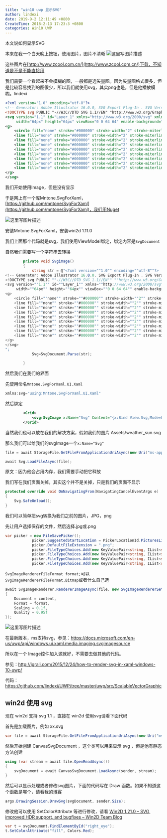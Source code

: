 ```yaml
---
title: "win10 uwp 显示SVG"
author: lindexi
date: 2019-9-2 12:11:49 +0800
CreateTime: 2018-2-13 17:23:3 +0800
categories: Win10 UWP
---
```


本文说如何显示SVG

<!--more-->





<div id="toc"></div>

本来在我一个白天晚上按钮，使用图片，图片不清晰
![这里写图片描述](http://img.blog.csdn.net/20160729180053912)

这些图片在[http://www.zcool.com.cn/](http://www.zcool.com.cn/)下载，不知道是不是不能直接用

我们需要一个看起来不会模糊的图，一般都是选矢量图。因为矢量图格式很多，但是比较容易找到的图很少，所以我们就使用svg，其实png也是，但是他播放模糊。lindexi

```xml
<?xml version="1.0" encoding="utf-8"?>
<!-- Generator: Adobe Illustrator 16.0.0, SVG Export Plug-In . SVG Version: 6.00 Build 0)  -->
<!DOCTYPE svg PUBLIC "-//W3C//DTD SVG 1.1//EN" "http://www.w3.org/Graphics/SVG/1.1/DTD/svg11.dtd">
<svg version="1.1" id="Layer_1" xmlns="http://www.w3.org/2000/svg" xmlns:xlink="http://www.w3.org/1999/xlink" x="0px" y="0px"
	 width="64px" height="64px" viewBox="0 0 64 64" enable-background="new 0 0 64 64" xml:space="preserve">
<g>
	<circle fill="none" stroke="#000000" stroke-width="2" stroke-miterlimit="10" cx="32" cy="32" r="16"/>
	<line fill="none" stroke="#000000" stroke-width="2" stroke-miterlimit="10" x1="32" y1="10" x2="32" y2="0"/>
	<line fill="none" stroke="#000000" stroke-width="2" stroke-miterlimit="10" x1="32" y1="64" x2="32" y2="54"/>
	<line fill="none" stroke="#000000" stroke-width="2" stroke-miterlimit="10" x1="54" y1="32" x2="64" y2="32"/>
	<line fill="none" stroke="#000000" stroke-width="2" stroke-miterlimit="10" x1="0" y1="32" x2="10" y2="32"/>
	<line fill="none" stroke="#000000" stroke-width="2" stroke-miterlimit="10" x1="48" y1="16" x2="53" y2="11"/>
	<line fill="none" stroke="#000000" stroke-width="2" stroke-miterlimit="10" x1="11" y1="53" x2="16" y2="48"/>
	<line fill="none" stroke="#000000" stroke-width="2" stroke-miterlimit="10" x1="48" y1="48" x2="53" y2="53"/>
	<line fill="none" stroke="#000000" stroke-width="2" stroke-miterlimit="10" x1="11" y1="11" x2="16" y2="16"/>
</g>
</svg>

```

我们开始使用Image，但是没有显示

于是网上有一个库Mntone.SvgForXaml，[https://github.com/mntone/SvgForXaml](https://github.com/mntone/SvgForXaml)，我们用Nuget

![这里写图片描述](http://img.blog.csdn.net/20160729185702468)

安装Mntone.SvgForXaml，安装win2d 1.11.0

我们上面那个代码就是svg，我们使用ViewModel绑定，绑定内容是`SvgDocument`

自然我们需要写一个字符串去转换

```csharp
        private void Svgimage()
        {
            string str = @"<?xml version=""1.0"" encoding=""utf-8""?>
<!-- Generator: Adobe Illustrator 16.0.0, SVG Export Plug-In . SVG Version: 6.00 Build 0)  -->
<!DOCTYPE svg PUBLIC ""-//W3C//DTD SVG 1.1//EN"" ""http://www.w3.org/Graphics/SVG/1.1/DTD/svg11.dtd"">
<svg version=""1.1"" id=""Layer_1"" xmlns=""http://www.w3.org/2000/svg"" xmlns:xlink=""http://www.w3.org/1999/xlink"" x=""0px"" y=""0px""
	 width=""64px"" height=""64px"" viewBox=""0 0 64 64"" enable-background=""new 0 0 64 64"" xml:space=""preserve"">
<g>
	<circle fill=""none"" stroke=""#000000"" stroke-width=""2"" stroke-miterlimit=""10"" cx=""32"" cy=""32"" r=""16""/>
	<line fill=""none"" stroke=""#000000"" stroke-width=""2"" stroke-miterlimit=""10"" x1=""32"" y1=""10"" x2=""32"" y2=""0""/>
	<line fill=""none"" stroke=""#000000"" stroke-width=""2"" stroke-miterlimit=""10"" x1=""32"" y1=""64"" x2=""32"" y2=""54""/>
	<line fill=""none"" stroke=""#000000"" stroke-width=""2"" stroke-miterlimit=""10"" x1=""54"" y1=""32"" x2=""64"" y2=""32""/>
	<line fill=""none"" stroke=""#000000"" stroke-width=""2"" stroke-miterlimit=""10"" x1=""0"" y1=""32"" x2=""10"" y2=""32""/>
	<line fill=""none"" stroke=""#000000"" stroke-width=""2"" stroke-miterlimit=""10"" x1=""48"" y1=""16"" x2=""53"" y2=""11""/>
	<line fill=""none"" stroke=""#000000"" stroke-width=""2"" stroke-miterlimit=""10"" x1=""11"" y1=""53"" x2=""16"" y2=""48""/>
	<line fill=""none"" stroke=""#000000"" stroke-width=""2"" stroke-miterlimit=""10"" x1=""48"" y1=""48"" x2=""53"" y2=""53""/>
	<line fill=""none"" stroke=""#000000"" stroke-width=""2"" stroke-miterlimit=""10"" x1=""11"" y1=""11"" x2=""16"" y2=""16""/>
</g>
</svg>
";
            Svg=SvgDocument.Parse(str);
          
        }
```

然后我们在我们的界面

先使用命名`Mntone.SvgForXaml.UI.Xaml`

```csharp
xmlns:svg="using:Mntone.SvgForXaml.UI.Xaml"
```

然后绑定

```xml
        <Grid>
            <svg:SvgImage x:Name="Svg" Content="{x:Bind View.Svg,Mode=OneWay}"></svg:SvgImage>
        </Grid>
```

当然我们也可以放在我们的解决方案，假如我们的图片 Assets/weather_sun.svg

那么我们可以给我们的svgImage一个`x:Name="Svg"`

```csharp
file = await StorageFile.GetFileFromApplicationUriAsync(new Uri("ms-appx:///Assets/weather_sun.svg"));

await Svg.LoadFileAsync(file);
```

原文：因为他会占用内存，我们需要手动把它释放

我们写在我们页面关掉，其实这个并不是关掉，只是我们的页面不显示

```csharp
protected override void OnNavigatingFrom(NavigatingCancelEventArgs e)  
{
    Svg.SafeUnload();
}
```



我们可以简单把svg转换为我们之前的图片，JPG，png

先让用户选择保存的文件，然后选择.jpg或.png

```csharp
var picker = new FileSavePicker();
			picker.SuggestedStartLocation = PickerLocationId.PicturesLibrary;
			picker.DefaultFileExtension = ".png";
			picker.FileTypeChoices.Add(new KeyValuePair<string, IList<string>>("Bitmap image", new[] { ".bmp" }.ToList()));
			picker.FileTypeChoices.Add(new KeyValuePair<string, IList<string>>("Png image", new[] { ".png" }.ToList()));
			picker.FileTypeChoices.Add(new KeyValuePair<string, IList<string>>("Jpeg image", new[] { ".jpg", ".jpe", ".jpeg" }.ToList()));
			picker.FileTypeChoices.Add(new KeyValuePair<string, IList<string>>("Gif image", new[] { ".gif" }.ToList()));

```

`SvgImageRendererFileFormat format;`可以`SvgImageRendererFileFormat.Bitmap`或者什么自己选

```csharp
await SvgImageRenderer.RendererImageAsync(file, new SvgImageRendererSettings()  
{
    Document = content,
    Format = format,
    Scaling = 0.1f,
    Quality = 0.95f
});
```

![这里写图片描述](http://img.blog.csdn.net/20160731160141698)

在最新版本，ms支持svg，参见：https://docs.microsoft.com/en-us/uwp/api/windows.ui.xaml.media.imaging.svgimagesource

所以在一个 Image控件加入源就好，不需要去做其他的代码。

参见：http://igrali.com/2015/12/24/how-to-render-svg-in-xaml-windows-10-uwp/

代码：https://github.com/lindexi/UWP/tree/master/uwp/src/ScalableVectorGraphic

## win2d 使用 svg

现在 win2d 支持 svg 1.1 ，直接在 win2d 使用svg请看下面代码

首先是加载图片，例如 xx.svg


```csharp
var file = await StorageFile.GetFileFromApplicationUriAsync(new Uri("ms-appx:///Assets/xx.svg"));
```

然后开始创建 CanvasSvgDocument ，这个类可以用来显示 svg ，但是他有静态方法创建

```csharp
using (var stream = await file.OpenReadAsync())
{
    svgDocument = await CanvasSvgDocument.LoadAsync(sender, stream);
}
```

然后可以显示处理或者修改svg图片，下面的代码写在 Draw 函数。如果不知道这个函数是哪个，请看我的[博客](https://lindexi.gitee.io/post/win10-uwp-win2d-%E5%85%A5%E9%97%A8-%E7%9C%8B%E8%BF%99%E4%B8%80%E7%AF%87%E5%B0%B1%E5%A4%9F%E4%BA%86.html)

```csharp
args.DrawingSession.DrawSvg(svgDocument, sender.Size);
```

修改他可以使用 SetColorAttribute 等进行修改，请看 [Win2D 1.21.0 – SVG, improved HDR support, and bugfixes – Win2D Team Blog](https://blogs.msdn.microsoft.com/win2d/2017/06/26/win2d-1-21-0-svg-improved-hdr-support-and-bugfixes/#comment-5565 )

```csharp
var t = svgDocument.FindElementById("right_eye");
t.SetColorAttribute("fill", Colors.Red);
```






